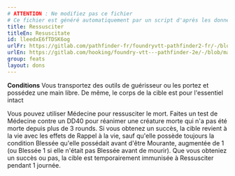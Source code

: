 ```yaml
---
# ATTENTION : Ne modifiez pas ce fichier
# Ce fichier est généré automatiquement par un script d'après les données du module Foundry VTT officiel et de sa traduction
title: Ressusciter
titleEn: Resuscitate
id: lleedxE6fTDSK6og
urlFr: https://gitlab.com/pathfinder-fr/foundryvtt-pathfinder2-fr/-/blob/master/data/feats/lleedxE6fTDSK6og.htm
urlEn: https://gitlab.com/hooking/foundry-vtt---pathfinder-2e/-/blob/master/packs/data/feats.db/resuscitate.json
group: feats
layout: dons
---
```

**Conditions** Vous transportez des outils de guérisseur ou les portez et possédez une main libre. De même, le corps de la cible est pour l'essentiel intact

Vous pouvez utiliser Médecine pour ressusciter le mort. Faites un test de Médecine contre un DD40 pour réanimer une créature morte qui n'a pas été morte depuis plus de 3 rounds. Si vous obtenez un succès, la cible revient à la vie avec les effets de <a class="entity-link" data-pack="pf2e.spells-srd" data-id="IkGYwHRLhkuoGReG" draggable="true">Rappel à la vie</a>, sauf qu'elle possède toujours la condition <a class="entity-link" data-pack="pf2e.conditionitems" data-id="Yl48xTdMh3aeQYL2" draggable="true"><i class="fas fa-book-open"></i>Blessée</a> qu'elle possédait avant d'être <a class="entity-link" data-pack="pf2e.conditionitems" data-id="yZRUzMqrMmfLu0V1" draggable="true"><i class="fas fa-book-open"></i>Mourante</a>, augmentée de 1 (ou Blessée 1 si elle n'était pas Blessée avant de mourir). Que vous obteniez un succès ou pas, la cible est temporairement immunisée à Ressusciter pendant 1 journée.


